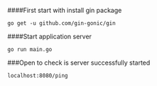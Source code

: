####First start with install gin package
```
go get -u github.com/gin-gonic/gin
```

####Start application server
```
go run main.go
```

###Open to check is server successfully started
```
localhost:8080/ping
```
